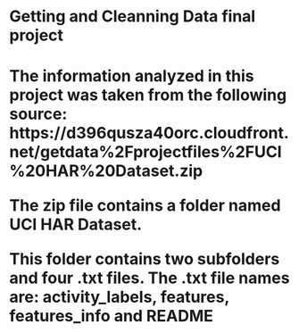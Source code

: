 <h1>Getting and Cleanning Data final project<h1>

<p>The information analyzed in this project was taken from the following source: https://d396qusza40orc.cloudfront.net/getdata%2Fprojectfiles%2FUCI%20HAR%20Dataset.zip<p>

<p>The zip file contains a folder named UCI HAR Dataset.<p>

<p>This folder contains two subfolders and four .txt files. The .txt file names are: activity_labels, features, features_info and README<p>




